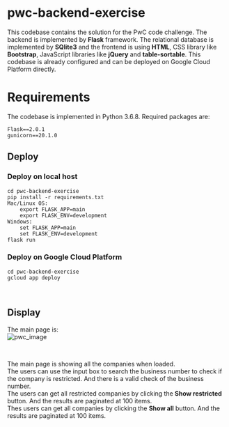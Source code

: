 # pwc-backend-exercise
This codebase contains the solution for the PwC code challenge. The backend is implemented by **Flask** framework. The relational database is implemented by **SQlite3** and the frontend is using **HTML**, CSS library like **Bootstrap**, JavaScript libraries like **jQuery** and **table-sortable**. This codebase is already configured and can be deployed on Google Cloud Platform directly.

# Requirements

The codebase is implemented in Python 3.6.8. Required packages are:
    
    Flask==2.0.1
    gunicorn==20.1.0 
    
## Deploy 

### Deploy on local host 

    cd pwc-backend-exercise
    pip install -r requirements.txt
    Mac/Linux OS:
        export FLASK_APP=main 
        export FLASK_ENV=development
    Windows:
        set FLASK_APP=main 
        set FLASK_ENV=development 
    flask run  
    
### Deploy on Google Cloud Platform 

    cd pwc-backend-exercise
    gcloud app deploy      
          
      
<br>

## Display

The main page is:  
![pwc_image](https://user-images.githubusercontent.com/91405731/134839178-ccf86441-da49-485d-b04e-82c0d30ee009.png)       

<br>

The main page is showing all the companies when loaded. <br>
The users can use the input box to search the business number to check if the company is restricted. And there is a valid check of the business number. <br>
The users can get all restricted companies by clicking the **Show restricted** button. And the results are paginated at 100 items. <br>
Thes users can get all companies by clicking the **Show all** button. And the results are paginated at 100 items.




    

